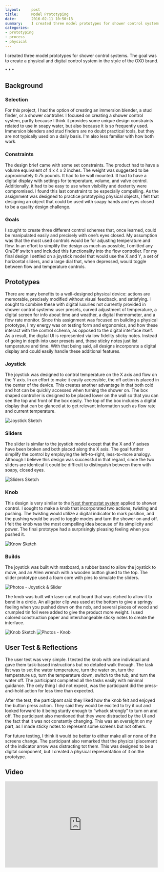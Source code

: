 ```yaml
---
layout:     post
title:      Model Prototyping
date:       2016-02-11 10:50:13
summary:    I created three model prototypes for shower control systems. The goal was to create a control a physical and digital control system in the style of the OXO brand.
categories: 
- prototyping
- process
- physical
---
```


<p class='regular' markdown='1'>
	I created three model prototypes for shower control systems. The goal was to create a physical and digital control system in the style of the OXO brand.
</p>

<p class="center"> * * * </p>

## Background 

### Selection
For this project, I had the option of creating an immersion blender, a stud finder, or a shower controller. I focused on creating a shower control system, partly because I think it provides some unique design constraints related to use in soapy water, but also because it is so frequently used. Immersion blenders and stud finders are no doubt practical tools, but they are not typically used on a daily basis. I'm also less familiar with how both work. 

### Constraints
The design brief came with some set constraints. The product had to have a volume equivalent of 4 x 4 x 2 inches. The weight was suggested to be approximately 0.75 pounds. It had to be wall mounted. It had to have a digital display with settings for temperature, volume, and valve control. Additionally, it had to be easy to use when visibility and dexterity were compromised.
I found this last constraint to be especially compelling. As the assignment was designed to practice prototyping physical objects, I felt that designing an object that could be used with soapy hands and eyes closed to be a quality design challenge.

### Goals
I sought to create three different control schemes that, once learned, could be manipulated easily and precisely with one’s eyes closed. My assumption was that the most used controls would be for adjusting temperature and flow. In an effort to simplify the design as much as possible, I omitted any On/Off  switch and included this functionality into the  flow controller. For my final design I settled on a joystick model that would use the X and Y, a set of horizontal sliders, and a large dial that, when depressed, would toggle between flow and temperature controls.

## Prototypes 
There are many benefits to a well-designed physical device: actions are memorable, precisely modified without visual feedback, and satisfying. I sought to combine these with digital luxuries not currently provided in shower control systems: user presets, curved adjustment of temperature, a digital screen for info about time and weather, a digital thermometer, and a flow rate monitor. Since this assignment was focused on building a physical prototype, I my energy was on testing form and ergonomics, and how these interact with the control schema, as opposed to the digital interface itself. As a result, the digital UI is represented via low fidelity sticky notes. Instead of going in depth into user presets and, these sticky notes just list temperature and time. With that being said, all designs incorporate a digital display and could easily handle these additional features. 

### Joystick
The joystick was designed to control temperature on the X axis and flow on the Y axis. In an effort to make it easily accessible, the off action is placed in the center of the device. This creates another advantage in that both cold and hot can be quickly accessed when turning the shower on. The box shaped controller is designed to be placed lower on the wall so that you can see the top and front of the box easily. The top of the box includes a digital display that can be glanced at to get relevant information such as flow rate and current temperature.  


<img src="/images/blog/model-prototype/joystick.jpg" alt="Joystick Sketch" data-action="zoom">


### Sliders

The slider is similar to the joystick model except that the X and Y axises have been broken and both placed along the X axis. The goal further simplify the control by employing the left-to-right, less-to-more analogy. Although I believe this design was successful in that regard, since the two sliders are identical it could be difficult to distinguish between them with soapy, closed eyes.

<img src="/images/blog/model-prototype/sliders.jpg" alt="Sliders Sketch" data-action="zoom">


 
### Knob
This design is very similar to the [Nest thermostat system](https://nest.com/?alt=1) applied to shower control. I sought to make a knob that incorporated two actions, twisting and pushing. The twisting would utilize a digital indicator to mark position, and the pushing would be used to toggle modes and turn the shower on and off. I felt the knob was the most compelling idea because of its simplicity and power. The final prototype had a surprisingly pleasing feeling when you pushed it.

<img src="/images/blog/model-prototype/knob.jpg" alt="Know Sketch" data-action="zoom">



### Builds

The joystick was built with matboard, a rubber band to allow the joystick to move, and an Allen wrench with a wooden button glued to the top. The slider prototype used a foam core with pins to simulate the sliders.  

<img src="/images/blog/model-prototype/joy-slide-photos.png" alt="Photos - Joystick & Slider" data-action="zoom">


The knob was built with laser cut mat board that was etched to allow it to bend in a circle. An alligator clip was used at the bottom to give a springy feeling when you pushed down on the nob, and several pieces of wood and crumpled tin foil were added to give the product more weight. I used colored construction paper and interchangeable sticky notes to create the interface.  

![Knob Sketch](/images/blog/model-prototype/knob-photos.png)
<img src="/images/blog/model-prototype/knob-photos.png" alt="Photos - Knob" data-action="zoom">


## User Test & Reflections

The user test was very simple. I tested the knob with one individual and gave them task-based instructions but no detailed walk through. The task list was to set the water temperature, turn the water on, turn the temperature up, turn the temperature down, switch to the tub, and turn the water off. The participant completed all the tasks easily with minimal guidance. The only thing I did not expect, was the participant did the press-and-hold action for less time than expected. 

After the test, the participant said they liked how the knob felt and enjoyed the button press action. They said they would be excited to try it out and looked forward to it being sturdy enough to “whack strongly” to turn on and off. The participant also mentioned that they were distracted by the UI and the fact that it was not constantly changing. This was an oversight on my part, as I made sticky notes to represent some screens but not others. 

For future testing, I think it would be better to either make all or none of the screens change. The participant also remarked that the physical placement of the indicator arrow was distracting tot them. This was designed to be a digital component, but I created a physical representation of it on the prototype. 

## Video

<div class="videoWrapper">
	<iframe src="https://player.vimeo.com/video/155089378" width="500" height="281" frameborder="0" webkitallowfullscreen mozallowfullscreen allowfullscreen></iframe>
</div>



